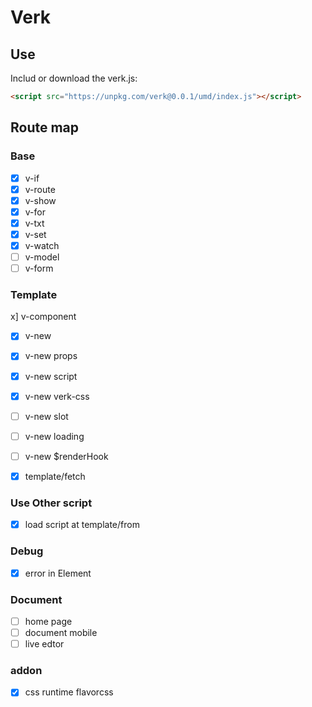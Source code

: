 # Verk

## Use

Includ or download the verk.js:

```html
<script src="https://unpkg.com/verk@0.0.1/umd/index.js"></script>
```

## Route map

### Base

- [x] v-if
- [x] v-route
- [x] v-show
- [x] v-for
- [x] v-txt
- [x] v-set
- [x] v-watch
- [ ] v-model
- [ ] v-form

### Template

x] v-component
- [x] v-new
- [x] v-new props
- [x] v-new script
- [x] v-new verk-css
- [ ] v-new slot
- [ ] v-new loading
- [ ] v-new $renderHook

- [x] template/fetch


### Use Other script

- [x] load script at template/from

### Debug

- [x] error in Element

### Document

- [ ] home page
- [ ] document mobile
- [ ] live edtor

### addon

- [x] css runtime flavorcss
